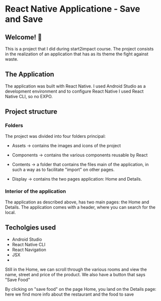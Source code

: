 # React Native Applicatione - Save and Save

## Welcome! 👋

This is a project that I did during start2impact course. The project consists in the realization of an application that has as its theme the fight against waste.

## The Application 

The application was built with React Native. I used Android Studio as a development environment and to configure React Native I used React Native CLI, so no EXPO.

## Project structure

### Folders 

The project was divided into four folders
principal:

- Assets -> contains the images and icons of the
project

- Components -> contains the various components
reusable by React

- Contents -> a folder that contains the files
main of the application, in such a way as to
facilitate "import" on other pages.

- Display -> contains the two pages
application: Home and Details.

### Interior of the application

The application as described above,
has two main pages: the Home
and Details. The application comes with a header, where you can search for the local.

## Techolgies used

- Android Studio
- React Native CLI
- React Navigation
- JSX
- 

Still in the Home, we can scroll through the various rooms and view the name, street and price of the product. We also have a button that says "Save Food"

By clicking on "save food" on the page
Home, you land on the Details page:
here we find more info about the restaurant and the
food to save

